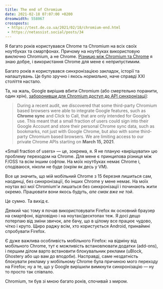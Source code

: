```yaml
---
title: The end of Chromium
date: 2021-02-18 07:07:00 +0200
dreamwidth: 558067
crossposts:
 - https://test.de.co.ua/2021/02/18/chromium-end.html
 - https://netassist.social/posts/34
---
```


Я багато років користувався Chrome та Chromium на всіх своїх ноутбуках та смартфонах. Причому на ноутбуках використовую виключно Chromium, а не Chrome. [Різницю між Chromium та Chrome][1] я знаю добре, і використання Chrome для мене є неприпустимим.

Багато років я користувався синхронізацією закладок, історії та налаштувань. Це було зручно і якось _нормально_, наче справді XXI століття настало.

Та, на жаль, Google вирішив вбити Chromium (або смертельно поранити, один хрін), [заборонивши для Chromium доступ до API синхронізації][2]:

> During a recent audit, we discovered that some third-party Chromium based browsers were able to integrate Google features, such as **Chrome sync** and Click to Call, that are only intended for Google’s use. This meant that a small fraction of users could sign into their Google Account and store their personal Chrome sync data, such as bookmarks, not just with Google Chrome, but also with some third-party Chromium based browsers. We are limiting access to our private Chrome APIs starting on **March 15, 2021**.

«Small fraction of users» — це, зокрема, я. Я не планую «вирішувати» цю проблему переходом на Chrome. Для мене є принципова різниця між F/OSS та всім іншим софтом. На моїх ноутбуках немає Chrome і, сподіваюся, ніколи не буде (окрім як десь у VM).

Все це значить, що мій мобільний Chrome з 15 березня лишиться сам, наодинці, без синхронізації, бо інших Chrome у мене немає. На моїх ноутах всі мої Chromium'и лишаться без синхронізації і починають жити окремо. Працювати вони якось будуть, _але смак вже не той_.

Це сумно. Та вихід є.

Деякий час тому я почав використовувати Firefox як основний браузер на смартфоні, відповідно і на ноутах/десктопах теж. Я досі дещо потерпаю від зміни звичок, але бачу, що в цілому все працює чудово, чітко і круто. Щиро раджу всім, хто користується Android, принаймні спробувати Firefox.

Є дуже важлива особливість мобільного Firefox: на відміну від мобільного Chrome, тут є можливість встановлювати додатки (add-ons), і першим ділом варто встановити блокувальник реклами (uBlock, Ghostery або що вам до вподоби). Насправді, саме нездатність блокувати рекламу у мобільному Chrome була причиною мого переходу на Firefox; ну а те, що у Google вирішили вимкнути синхронізацію — ну то просто так співпало.

Chromium, ти був зі мною багато років, спочивай з миром.

[1]: https://kastaneda.livejournal.com/211533.html

[2]: https://blog.chromium.org/2021/01/limiting-private-api-availability-in.html

